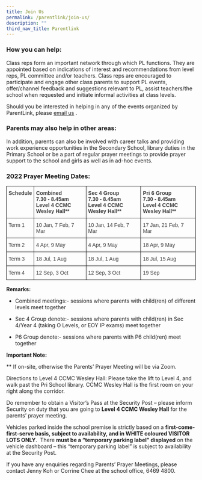 ```yaml
---
title: Join Us
permalink: /parentlink/join-us/
description: ""
third_nav_title: Parentlink
---
```




### How you can help:

Class reps form an important network through which PL functions. They are appointed based on indications of interest and recommendations from level reps, PL committee and/or teachers. Class reps are encouraged to participate and engage other class parents to support PL events, offer/channel feedback and suggestions relevant to PL, assist teachers/the school when requested and initiate informal activities at class levels.  

Should you be interested in helping in any of the events organized by ParentLink, please [email us](mailto:mgss@moe.edu.sg) .

### Parents may also help in other areas:

In addition, parents can also be involved with career talks and providing work experience opportunities in the Secondary School, library duties in the Primary School or be a part of regular prayer meetings to provide prayer support to the school and girls as well as in ad-hoc events.

  

### 2022 Prayer Meeting Dates:

<style type="text/css">
.tg  {border-collapse:collapse;border-spacing:0;}
.tg td{border-color:black;border-style:solid;border-width:1px;font-family:Arial, sans-serif;font-size:14px;
  overflow:hidden;padding:10px 5px;word-break:normal;}
.tg th{border-color:black;border-style:solid;border-width:1px;font-family:Arial, sans-serif;font-size:14px;
  font-weight:normal;overflow:hidden;padding:10px 5px;word-break:normal;}
.tg .tg-uwnk{color:#3D3D3D;text-align:left;vertical-align:top}
.tg .tg-bzr3{color:#3D3D3D;font-weight:bold;text-align:left;vertical-align:top}
</style>
<table class="tg">
<thead>
  <tr>
    <th class="tg-bzr3">Schedule</th>
    <th class="tg-bzr3">Combined<br>7.30 - 8.45am<br>Level 4 CCMC<br>Wesley Hall**</th>
    <th class="tg-bzr3">Sec 4 Group<br>7.30 - 8.45am<br>Level 4 CCMC<br>Wesley Hall**</th>
    <th class="tg-bzr3">Pri 6 Group<br>7.30 - 8.45am<br>Level 4 CCMC<br>Wesley Hall**</th>
  </tr>
</thead>
<tbody>
  <tr>
    <td class="tg-uwnk">Term 1</td>
    <td class="tg-uwnk">10 Jan, 7 Feb, 7 Mar</td>
    <td class="tg-uwnk">10 Jan, 14 Feb, 7 Mar</td>
    <td class="tg-uwnk">17 Jan, 21 Feb, 7 Mar</td>
  </tr>
  <tr>
    <td class="tg-uwnk">Term 2</td>
    <td class="tg-uwnk">4 Apr, 9 May</td>
    <td class="tg-uwnk">4 Apr, 9 May</td>
    <td class="tg-uwnk">18 Apr, 9 May</td>
  </tr>
  <tr>
    <td class="tg-uwnk">Term 3</td>
    <td class="tg-uwnk">18 Jul, 1 Aug</td>
    <td class="tg-uwnk">18 Jul, 1 Aug</td>
    <td class="tg-uwnk">18 Jul, 15 Aug</td>
  </tr>
  <tr>
    <td class="tg-uwnk">Term 4</td>
    <td class="tg-uwnk">12 Sep, 3 Oct</td>
    <td class="tg-uwnk">12 Sep, 3 Oct</td>
    <td class="tg-uwnk">19 Sep</td>
  </tr>
</tbody>
</table>

**Remarks:**

*   Combined meetings:- sessions where parents with child(ren) of different levels meet together
*   Sec 4 Group denote:- sessions where parents with child(ren) in Sec 4/Year 4 (taking O Levels, or EOY IP exams) meet together  
    
*   P6 Group denote:- sessions where parents with P6 child(ren) meet together

  

**Important Note:**

** If on-site, otherwise the Parents’ Prayer Meeting will be via Zoom.

  

Directions to Level 4 CCMC Wesley Hall: Please take the lift to Level 4, and walk past the Pri School library. CCMC Wesley Hall is the first room on your right along the corridor.

  

Do remember to obtain a Visitor’s Pass at the Security Post – please inform Security on duty that you are going to **Level 4 CCMC Wesley Hall** for the parents’ prayer meeting.  

  

Vehicles parked inside the school premise is strictly based on a **first-come-first-serve basis, subject to availability, and in WHITE coloured VISITOR LOTS ONLY**.  There **must be a “temporary parking label” displayed** on the vehicle dashboard – this “temporary parking label” is subject to availability at the Security Post.

  

If you have any enquiries regarding Parents’ Prayer Meetings, please contact Jenny Koh or Corrine Chee at the school office, 6469 4800.